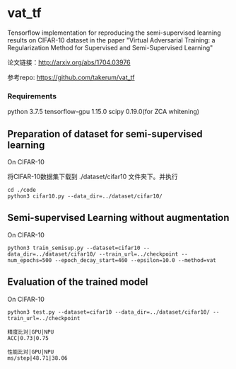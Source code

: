 # vat_tf


Tensorflow implementation for reproducing the semi-supervised learning results on CIFAR-10 dataset in the paper "Virtual Adversarial Training: a Regularization Method for Supervised and Semi-Supervised Learning"

论文链接：http://arxiv.org/abs/1704.03976

参考repo: https://github.com/takerum/vat_tf

### Requirements
python 3.7.5
tensorflow-gpu 1.15.0
scipy 0.19.0(for ZCA whitening)

## Preparation of dataset for semi-supervised learning
On CIFAR-10

将CIFAR-10数据集下载到 ./dataset/cifar10 文件夹下。并执行
``` 
cd ./code
python3 cifar10.py --data_dir=../dataset/cifar10/
```

## Semi-supervised Learning without augmentation 
On CIFAR-10

```python3 train_semisup.py --dataset=cifar10 --data_dir=../dataset/cifar10/ --train_url=../checkpoint --num_epochs=500 --epoch_decay_start=460 --epsilon=10.0 --method=vat```

## Evaluation of the trained model
On CIFAR-10

```python3 test.py --dataset=cifar10 --data_dir=../dataset/cifar10/ --train_url=../checkpoint ```

```
精度比对|GPU|NPU  
ACC|0.73|0.75  

性能比对|GPU|NPU  
ms/step|48.71|38.06  
```
